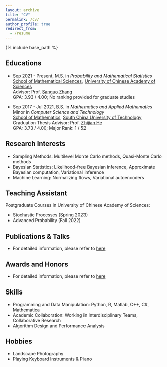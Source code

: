 ```yaml
---
layout: archive
title: "CV"
permalink: /cv/
author_profile: true
redirect_from:
  - /resume
---
```


{% include base_path %}

## Educations
- Sep 2021 - Present, M.S. in *Probability and Mathematical Statistics*  
[School of Mathematical Sciences](https://math.ucas.ac.cn/), [University of Chinese Academy of Sciences](https://www.ucas.ac.cn/)  
Advisor: Prof. [Sanguo Zhang](http://people.ucas.ac.cn/~sgzhang)  
GPA: 3.93 / 4.00;  No ranking provided for graduate studies

- Sep 2017 - Jul 2021, B.S. in *Mathematics and Applied Mathematics*  
Minor in *Computer Science and Technology*  
[School of Mathematics](http://www2.scut.edu.cn/math/), [South China University of Technology](https://www.scut.edu.cn/new/)  
Graduation Thesis Advisor: Prof. [Zhijian He](https://hezhijian.com.cn/)  
GPA: 3.73 / 4.00;  Major Rank: 1 / 52

## Research Interests
- Sampling Methods: Multilevel Monte Carlo methods, Quasi-Monte Carlo methods  
- Bayesian Statistics: Likelihood-free Bayesian inference, Approximate Bayesian computation, Variational inference  
- Machine Learning: Normalizing flows, Variational autoencoders

## Teaching Assistant
  Postgraduate Courses in University of Chinese Academy of Sciences:  
- Stochastic Processes (Spring 2023)
- Advanced Probability (Fall 2022) 

## Publications & Talks
- For detailed information, please refer to [here](http://yifei-xiong.github.io/publications/)

## Awards and Honors
- For detailed information, please refer to [here](http://yifei-xiong.github.io/awards/)

## Skills
- Programming and Data Manipulation: Python, R, Matlab, C++, C#, Mathematica  
- Academic Collaboration: Working in Interdisciplinary Teams, Collaborative Research
- Algorithm Design and Performance Analysis

## Hobbies
- Landscape Photography  
- Playing Keyboard Instruments & Piano  